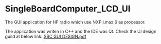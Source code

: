 # SingleBoardComputer_LCD_UI
The GUI application for HF radio which use NXP i.max 6 as processor.

The application was writen in C++ and the IDE was Qt.
Check the UI design guild at below link.
[SBC GUI DESIGN.pdf](https://github.com/e510589/SingleBoardComputer_LCD_UI/files/6835625/SBC.GUI.DESIGN.pdf)

